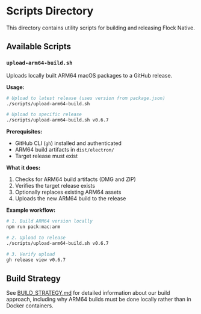 # Scripts Directory

This directory contains utility scripts for building and releasing Flock Native.

## Available Scripts

### `upload-arm64-build.sh`

Uploads locally built ARM64 macOS packages to a GitHub release.

**Usage:**
```bash
# Upload to latest release (uses version from package.json)
./scripts/upload-arm64-build.sh

# Upload to specific release
./scripts/upload-arm64-build.sh v0.6.7
```

**Prerequisites:**
- GitHub CLI (`gh`) installed and authenticated
- ARM64 build artifacts in `dist/electron/`
- Target release must exist

**What it does:**
1. Checks for ARM64 build artifacts (DMG and ZIP)
2. Verifies the target release exists
3. Optionally replaces existing ARM64 assets
4. Uploads the new ARM64 build to the release

**Example workflow:**
```bash
# 1. Build ARM64 version locally
npm run pack:mac:arm

# 2. Upload to release
./scripts/upload-arm64-build.sh v0.6.7

# 3. Verify upload
gh release view v0.6.7
```

## Build Strategy

See [BUILD_STRATEGY.md](../docs/BUILD_STRATEGY.md) for detailed information about our build approach, including why ARM64 builds must be done locally rather than in Docker containers.